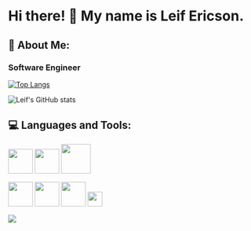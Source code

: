 # Hi there! 👋 My name is Leif Ericson.

<!--
**TheEyePatch/TheEyePatch** is a ✨ _special_ ✨ repository because its `README.md` (this file) appears on your GitHub profile.
-->

## :adult: About Me:
### Software Engineer

[![Top Langs](https://github-readme-stats.vercel.app/api/top-langs/?username=TheEyePatch&layout=compact)](https://github.com/anuraghazra/github-readme-stats)

![Leif's GitHub stats](https://github-readme-stats.vercel.app/api?username=TheEyePatch&show_icons=true&theme=highcontrast)
## :computer: Languages and Tools:

<img src = "https://cdn.pixabay.com/photo/2015/04/23/17/41/javascript-736400_960_720.png" height = 'auto' width = '50px'> <img src = "https://upload.wikimedia.org/wikipedia/commons/thumb/7/73/Ruby_logo.svg/1024px-Ruby_logo.svg.png" height = 'auto' width = '50px'> <img src = "https://upload.wikimedia.org/wikipedia/commons/thumb/6/62/Ruby_On_Rails_Logo.svg/1200px-Ruby_On_Rails_Logo.svg.png" height = 'auto' width = '60px'>

<img src = "https://upload.wikimedia.org/wikipedia/commons/thumb/a/a7/React-icon.svg/1280px-React-icon.svg.png" height = 'auto' width = '50px'> <img src= "https://user-images.githubusercontent.com/76772310/181863908-bab8ac25-c5a6-4127-bf96-d34eaad306f0.png" width="50" > <img src='https://user-images.githubusercontent.com/76772310/181864184-18f6f296-b985-4af3-87ca-777e7c432fdf.png' width='50' > <img src = 'https://git-scm.com/images/logos/downloads/Git-Icon-1788C.png' width = '30px'>

<p><img align="center" src="https://github-readme-streak-stats.herokuapp.com/?user=theeyepatch"" /></p>

